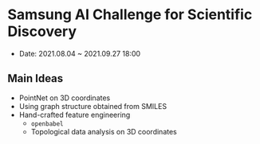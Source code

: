 # Samsung AI Challenge for Scientific Discovery
- Date: 2021.08.04 ~ 2021.09.27 18:00

## Main Ideas
- PointNet on 3D coordinates
- Using graph structure obtained from SMILES
- Hand-crafted feature engineering
    - `openbabel`
    - Topological data analysis on 3D coordinates
